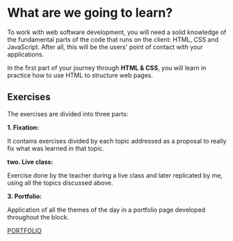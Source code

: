 # What are we going to learn?

To work with web software development, you will need a solid knowledge of the fundamental parts of the code that runs on the client: HTML, CSS and JavaScript. After all, this will be the users' point of contact with your applications.

In the first part of your journey through **HTML & CSS**, you will learn in practice how to use HTML to structure web pages.

## Exercises

The exercises are divided into three parts:

**1. Fixation:**

It contains exercises divided by each topic addressed as a proposal to really fix what was learned in that topic.

**two. Live class:**

Exercise done by the teacher during a live class and later replicated by me, using all the topics discussed above.

**3. Portfolio:**

Application of all the themes of the day in a portfolio page developed throughout the block.

[PORTFOLIO](https://vitorok1.github.io)